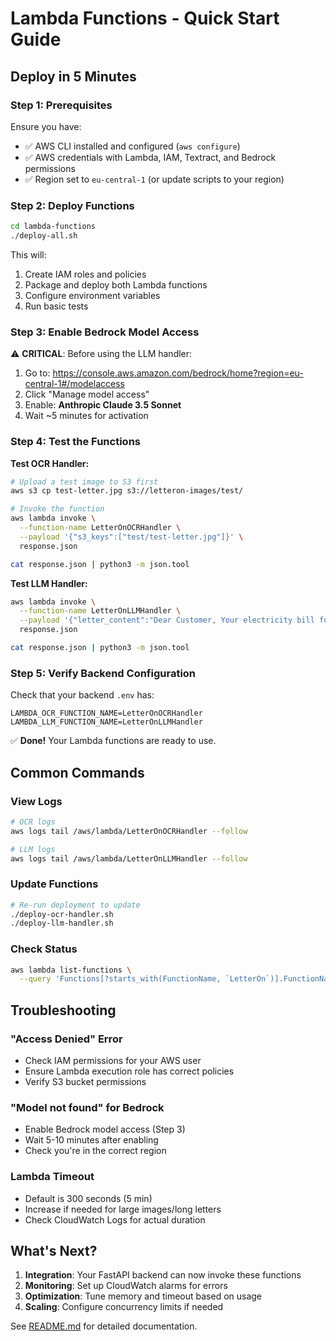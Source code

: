 # Lambda Functions - Quick Start Guide

## Deploy in 5 Minutes

### Step 1: Prerequisites

Ensure you have:
- ✅ AWS CLI installed and configured (`aws configure`)
- ✅ AWS credentials with Lambda, IAM, Textract, and Bedrock permissions
- ✅ Region set to `eu-central-1` (or update scripts to your region)

### Step 2: Deploy Functions

```bash
cd lambda-functions
./deploy-all.sh
```

This will:
1. Create IAM roles and policies
2. Package and deploy both Lambda functions
3. Configure environment variables
4. Run basic tests

### Step 3: Enable Bedrock Model Access

⚠️ **CRITICAL**: Before using the LLM handler:

1. Go to: https://console.aws.amazon.com/bedrock/home?region=eu-central-1#/modelaccess
2. Click "Manage model access"
3. Enable: **Anthropic Claude 3.5 Sonnet**
4. Wait ~5 minutes for activation

### Step 4: Test the Functions

**Test OCR Handler:**
```bash
# Upload a test image to S3 first
aws s3 cp test-letter.jpg s3://letteron-images/test/

# Invoke the function
aws lambda invoke \
  --function-name LetterOnOCRHandler \
  --payload '{"s3_keys":["test/test-letter.jpg"]}' \
  response.json

cat response.json | python3 -m json.tool
```

**Test LLM Handler:**
```bash
aws lambda invoke \
  --function-name LetterOnLLMHandler \
  --payload '{"letter_content":"Dear Customer, Your electricity bill for January is $125.50. Please pay by Jan 31.","task":"analyze"}' \
  response.json

cat response.json | python3 -m json.tool
```

### Step 5: Verify Backend Configuration

Check that your backend `.env` has:
```env
LAMBDA_OCR_FUNCTION_NAME=LetterOnOCRHandler
LAMBDA_LLM_FUNCTION_NAME=LetterOnLLMHandler
```

✅ **Done!** Your Lambda functions are ready to use.

## Common Commands

### View Logs
```bash
# OCR logs
aws logs tail /aws/lambda/LetterOnOCRHandler --follow

# LLM logs
aws logs tail /aws/lambda/LetterOnLLMHandler --follow
```

### Update Functions
```bash
# Re-run deployment to update
./deploy-ocr-handler.sh
./deploy-llm-handler.sh
```

### Check Status
```bash
aws lambda list-functions \
  --query 'Functions[?starts_with(FunctionName, `LetterOn`)].FunctionName'
```

## Troubleshooting

### "Access Denied" Error
- Check IAM permissions for your AWS user
- Ensure Lambda execution role has correct policies
- Verify S3 bucket permissions

### "Model not found" for Bedrock
- Enable Bedrock model access (Step 3)
- Wait 5-10 minutes after enabling
- Check you're in the correct region

### Lambda Timeout
- Default is 300 seconds (5 min)
- Increase if needed for large images/long letters
- Check CloudWatch Logs for actual duration

## What's Next?

1. **Integration**: Your FastAPI backend can now invoke these functions
2. **Monitoring**: Set up CloudWatch alarms for errors
3. **Optimization**: Tune memory and timeout based on usage
4. **Scaling**: Configure concurrency limits if needed

See [README.md](README.md) for detailed documentation.
